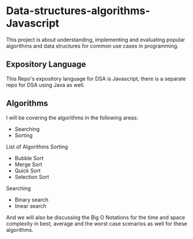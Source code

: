 # Data-structures-algorithms-Javascript

This project is about understanding, implementing and evaluating popular algorithms and data structures for common use cases in programming.

## Expository Language
This Repo's expository language for DSA is Javascript, there is a separate repo for DSA using Java as well.

## Algorithms
I will be covering the algorithms in the following areas:

- Searching
- Sorting

List of Algorithms
Sorting
- Bubble Sort
- Merge Sort
- Quick Sort
- Selection Sort

Searching
- Binary search
- linear search

And we will also be discussing the Big O Notations for the time and space complexity in best, average and the worst case scenarios as well for these algorithms.
